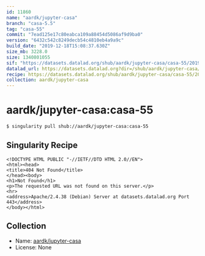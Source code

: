 ```yaml
---
id: 11860
name: "aardk/jupyter-casa"
branch: "casa-5.5"
tag: "casa-55"
commit: "7ead125e17c80eabca109a88454d5086af9d9ba0"
version: "6432c542c8249decb54c4810eb4a9a9c"
build_date: "2019-12-18T15:08:37.630Z"
size_mb: 3228.0
size: 1340801055
sif: "https://datasets.datalad.org/shub/aardk/jupyter-casa/casa-55/2019-12-18-7ead125e-6432c542/6432c542c8249decb54c4810eb4a9a9c.sif"
datalad_url: https://datasets.datalad.org?dir=/shub/aardk/jupyter-casa/casa-55/2019-12-18-7ead125e-6432c542/
recipe: https://datasets.datalad.org/shub/aardk/jupyter-casa/casa-55/2019-12-18-7ead125e-6432c542/Singularity
collection: aardk/jupyter-casa
---
```


# aardk/jupyter-casa:casa-55

```bash
$ singularity pull shub://aardk/jupyter-casa:casa-55
```

## Singularity Recipe

```singularity
<!DOCTYPE HTML PUBLIC "-//IETF//DTD HTML 2.0//EN">
<html><head>
<title>404 Not Found</title>
</head><body>
<h1>Not Found</h1>
<p>The requested URL was not found on this server.</p>
<hr>
<address>Apache/2.4.38 (Debian) Server at datasets.datalad.org Port 443</address>
</body></html>
```

## Collection

 - Name: [aardk/jupyter-casa](https://github.com/aardk/jupyter-casa)
 - License: None

